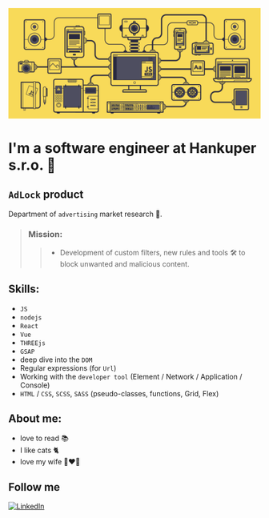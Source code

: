 <!--
    Header
-->
![Header](https://github.com/IhorFedorov7/IhorFedorov7/blob/main/assets/js.gif)
<!--
    About me
-->
# I'm a software engineer at Hankuper s.r.o. 👋

## `AdLock` product 

Department of `advertising` market research 🔎.

> ### Mission:
>> - Development of custom filters, new rules and tools 🛠 to block unwanted and malicious content.

## Skills:
- `JS`
- `nodejs`
- `React`
- `Vue`
- `THREEjs`
- `GSAP`
- deep dive into the `DOM`
- Regular expressions (for `Url`)
- Working with the `developer tool` (Element / Network / Application / Console)
- `HTML` / `CSS`, `SCSS`, `SASS` (pseudo-classes, functions, Grid, Flex)

## About me:

- love to read 📚
- I like cats 🐈
- love my wife 👩‍❤️‍👨
<!--
    Follow me
-->
## Follow me

[![LinkedIn](https://img.shields.io/badge/-LinkedIn-4e4e60?style=for-the-badge&logo=linkedin&logoColor=007BB6)](https://www.linkedin.com/in/ihor-fedorov-6a1293175)
